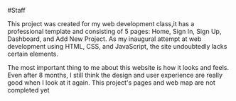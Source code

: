 #Staff

This project was created for my web development class,it has a professional template and consisting of 5 pages: Home, Sign In, Sign Up, Dashboard, and Add New Project. As my inaugural attempt at web development using HTML, CSS, and JavaScript, the site undoubtedly lacks certain elements.


The most important thing to me about this website is how it looks and feels. Even after 8 months, I still think the design and user experience are really good when I look at it again.
This project's pages and web map are not completed yet
